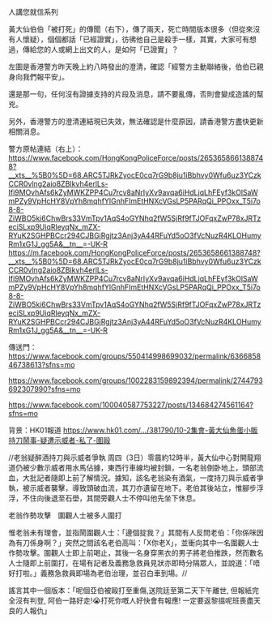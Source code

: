 人講您就信系列

黃大仙伯伯「被打死」的傳聞（右下），傳了兩天，死亡時間版本很多（但從來沒有人懷疑），個個都話「已經證實」，彷彿他自己是殺手一樣，其實，大家可有想過，傳給您的人或網上出文的人，是如何「已證實」？

左圖是香港警方昨天晚上約八時發出的澄清，確認「經警方主動聯絡後，伯伯已親身向我們報平安」。

還是那一句，任何沒有證據支持的片段及消息，請不要亂傳，否則會變成造謠的幫兇。

另外，香港警方的澄清連結現已失效，無法確認是什麼原因，請香港警方盡快更新相關消息。

警方原帖連結（右上）：
https://www.facebook.com/HongKongPoliceForce/posts/2653658661388748?__xts__%5B0%5D=68.ARC5TJRkZyocE0cq7rG9b8ju1iBbhvy0Wfu6uz3YCzkCCR0vlng2aio8ZBIkvh4erlLs-Ifi9MOvhAfs6kZyMWKZPP4Cu7rcv8aNrIyXv9avqa6iHdLjqLhFEyf3kOlSaWmPZy9VpHcHY8VpYh8mqhfYlGnhFImEtHNXcVGsLP5PARqQi_PPOxx_T5i7o8-8-ZiWBO5ki6ChwBrs33VmTpv1AqS4oGYNhq2fW5SjRf9fTJOFqxZwP78xJRTzeciSLxp9UiqRleyqNx_mZX-RYuK2SGHPBCcr294CJBGiRgjtz3Anj3yA44RFuYd5oO3fVcNuzR4KLOHumyRm1xG1J_gg5A&__tn__=-UK-R
https://m.facebook.com/HongKongPoliceForce/posts/2653658661388748?__xts__%5B0%5D=68.ARC5TJRkZyocE0cq7rG9b8ju1iBbhvy0Wfu6uz3YCzkCCR0vlng2aio8ZBIkvh4erlLs-Ifi9MOvhAfs6kZyMWKZPP4Cu7rcv8aNrIyXv9avqa6iHdLjqLhFEyf3kOlSaWmPZy9VpHcHY8VpYh8mqhfYlGnhFImEtHNXcVGsLP5PARqQi_PPOxx_T5i7o8-8-ZiWBO5ki6ChwBrs33VmTpv1AqS4oGYNhq2fW5SjRf9fTJOFqxZwP78xJRTzeciSLxp9UiqRleyqNx_mZX-RYuK2SGHPBCcr294CJBGiRgjtz3Anj3yA44RFuYd5oO3fVcNuzR4KLOHumyRm1xG1J_gg5A&__tn__=-UK-R

傳送門：
https://www.facebook.com/groups/550414998699032/permalink/636685846738613?sfns=mo

https://www.facebook.com/groups/1002283159892394/permalink/2744793692307990?sfns=mo

https://www.facebook.com/100040587753227/posts/134684274561164?sfns=mo

背景：HK01報道
https://www.hk01.com/…/381790/10-2集會-黃大仙魚蛋小販持刀鬧事-疑遭示威者-私了-圍毆

//老翁疑醉酒持刀與示威者爭執
周四（3日）零晨約12時半，黃大仙中心對開龍翔道仍被少數示威者用水馬佔據，東西行車線均被封鎖，一名老翁倒卧地上，頭部流血，大批記者隨即上前了解情況。據知，該名老翁染有酒氣，一度持刀與示威者爭執，被示威者襲擊，導致頭破血流，其刀亦遺留在地下。老伯其後站立，惟腳步浮浮，不住向後退至石壆，其間旁觀人士不停叫他先坐下休息。

老翁作勢攻擊　圍觀人士被多人圍打

惟老翁未有理會，並指鬧圍觀人士：「邊個掟我？」其間有人反問老伯：「你係咪因為有刀係身啊？」突然之間該名老伯高叫：「X你老X」，並衝向其中一名圍觀人士作勢攻擊。圍觀人士即上前喝止，其後一名身穿黑衣的男子將老伯推跌，然而數名人士隨即上前圍打，在場有記者及義務急救員見狀亦即時分隔眾人，並說道：「唔好打啦。」義務急救員即場為老伯治理，並召白車到場。//

謠言其中一個版本：「呢個亞伯被毆打至重傷,送院廷至第二天下午離世, 但報紙完全沒有判登, 阿伯一路好走!😭打死你嘅人好快會有報應! 一定要返黎搵呢班喪盡天良的人報仇」